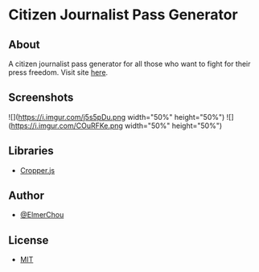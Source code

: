 # Citizen Journalist Pass Generator

## About

A citizen journalist pass generator for all those who want to fight for their press freedom.  Visit site [here](https://elmerchou.github.io/journalist_pass/).

## Screenshots

![](https://i.imgur.com/j5s5pDu.png width="50%" height="50%")
![](https://i.imgur.com/COuRFKe.png width="50%" height="50%")


## Libraries

- [Cropper.js](https://fengyuanchen.github.io/cropperjs/)

## Author

- [@ElmerChou](https://github.com/elmerchou)

## License

- [MIT](https://choosealicense.com/licenses/mit/)
